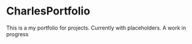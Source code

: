 # CharlesPortfolio

This is a my portfolio for projects. Currently with placeholders. A work in progress
